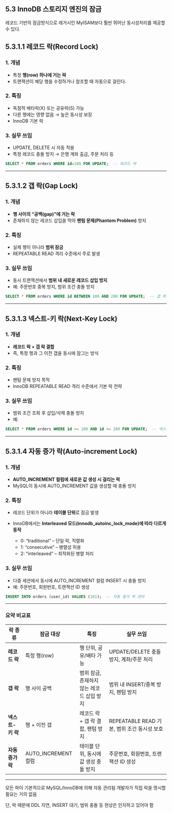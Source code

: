 
## 5.3 InnoDB 스토리지 엔진의 잠금

레코드 기반의 잠금방식으로 레거시인 MyISAM보다 훨씬 뛰어난 동시성처리를 제공할 수 있다.


## 5.3.1.1 레코드 락(Record Lock)

### 1. 개념

* 특정 **행(row) 하나에 거는 락**
* 트랜잭션이 해당 행을 수정하거나 참조할 때 자동으로 걸린다.

### 2. 특징

* 독점적 배타락(X) 또는 공유락(S) 가능
* 다른 행에는 영향 없음 → 높은 동시성 보장
* InnoDB 기본 락

### 3. 실무 쓰임

* UPDATE, DELETE 시 자동 적용
* 특정 레코드 충돌 방지 → 은행 계좌 출금, 주문 처리 등

```sql
SELECT * FROM orders WHERE id=100 FOR UPDATE;  -- 레코드 락
```

---

## 5.3.1.2 갭 락(Gap Lock)

### 1. 개념

* **행 사이의 “공백(gap)”에 거는 락**
* 존재하지 않는 레코드 삽입을 막아 **팬텀 문제(Phantom Problem)** 방지

### 2. 특징

* 실제 행이 아니라 **범위 잠금**
* REPEATABLE READ 격리 수준에서 주로 발생

### 3. 실무 쓰임

* 동시 트랜잭션에서 **범위 내 새로운 레코드 삽입 방지**
* 예: 주문번호 중복 방지, 범위 조건 충돌 방지

```sql
SELECT * FROM orders WHERE id BETWEEN 100 AND 200 FOR UPDATE;  -- 갭 락 발생
```

---

## 5.3.1.3  넥스트-키 락(Next-Key Lock)

### 1. 개념

* **레코드 락 + 갭 락 결합**
* 즉, 특정 행과 그 이전 갭을 동시에 잠그는 방식

### 2. 특징

* 팬텀 문제 방지 목적
* InnoDB REPEATABLE READ 격리 수준에서 기본 락 전략

### 3. 실무 쓰임

* 범위 조건 조회 후 삽입/삭제 충돌 방지
* 예:

```sql
SELECT * FROM orders WHERE id >= 100 AND id <= 200 FOR UPDATE;  -- 넥스트-키 락
```

---

## 5.3.1.4 자동 증가 락(Auto-increment Lock)

### 1. 개념

* **AUTO\_INCREMENT 컬럼에 새로운 값 생성 시 걸리는 락**
* MySQL이 동시에 AUTO\_INCREMENT 값을 생성할 때 충돌 방지

### 2. 특징

* 레코드 단위가 아니라 **테이블 단위**로 잠금 발생
* InnoDB에서는 **Interleaved 모드(innodb\_autoinc\_lock\_mode)에 따라 다르게 동작**

  * 0: “traditional” – 단일 락, 직렬화
  * 1: “consecutive” – 병렬성 허용
  * 2: “interleaved” – 최적화된 병렬 처리

### 3. 실무 쓰임

* 다중 세션에서 동시에 AUTO\_INCREMENT 컬럼 INSERT 시 충돌 방지
* 예: 주문번호, 회원번호, 트랜잭션 ID 생성

```sql
INSERT INTO orders (user_id) VALUES (101);  -- 자동 증가 락 관리
```

---

### 요약 비교표

| 락 종류        | 잠금 대상              | 특징                       | 실무 쓰임                            |
| ----------- | ------------------ | ------------------------ | -------------------------------- |
| **레코드 락**   | 특정 행(row)          | 행 단위, 공유/배타 가능           | UPDATE/DELETE 충돌 방지, 계좌/주문 처리    |
| **갭 락**     | 행 사이 공백            | 범위 잠금, 존재하지 않는 레코드 삽입 방지 | 범위 내 INSERT/중복 방지, 팬텀 방지         |
| **넥스트-키 락** | 행 + 이전 갭           | 레코드 락 + 갭 락 결합, 팬텀 방지    | REPEATABLE READ 기본, 범위 조건 동시성 보호 |
| **자동 증가 락** | AUTO\_INCREMENT 컬럼 | 테이블 단위, 동시에 값 생성 충돌 방지   | 주문번호, 회원번호, 트랜잭션 ID 생성           |

---
모든 락이 기본적으로 MySQL/InnoDB에 의해 자동 관리됨
개발자가 직접 락을 명시할 필요는 거의 없음

단, 락 때문에 DDL 지연, INSERT 대기, 범위 충돌 등 현상은 인지하고 있어야 함
